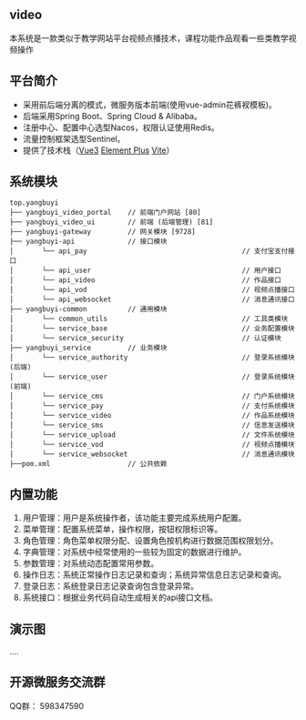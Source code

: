 ## video
本系统是一款类似于教学网站平台视频点播技术，课程功能作品观看一些类教学视频操作


## 平台简介

* 采用前后端分离的模式，微服务版本前端(使用vue-admin花裤衩模板)。
* 后端采用Spring Boot、Spring Cloud & Alibaba。
* 注册中心、配置中心选型Nacos，权限认证使用Redis。
* 流量控制框架选型Sentinel。
* 提供了技术栈（[Vue3](https://v3.cn.vuejs.org) [Element Plus](https://element-plus.org/zh-CN) [Vite](https://cn.vitejs.dev)）



## 系统模块

~~~
top.yangbuyi     
├── yangbuyi_video_portal    // 前端门户网站 [80]
├── yangbuyi_video_ui        // 前端 (后端管理) [81]
├── yangbuyi-gateway         // 网关模块 [9728]
├── yangbuyi-api             // 接口模块
│       └── api_pay                                      // 支付宝支付接口
│       └── api_user                                     // 用户接口
│       └── api_video                                    // 作品接口
│       └── api_vod                                      // 视频点播接口
│       └── api_websocket                                // 消息通讯接口
├── yangbuyi-common          // 通用模块
│       └── common_utils                                 // 工具类模块
│       └── service_base                                 // 业务配置模块
│       └── service_security                             // 认证模块
├── yangbuyi_service         // 业务模块
│       └── service_authority                            // 登录系统模块(后端)
│       └── service_user                                 // 登录系统模块(前端)
│       └── service_cms                                  // 门户系统模块
│       └── service_pay                                  // 支付系统模块
│       └── service_video                                // 作品系统模块
│       └── service_sms                                  // 信息发送模块
│       └── service_upload                               // 文件系统模块
│       └── service_vod                                  // 视频点播模块
│       └── service_websocket                            // 消息通讯模块
├──pom.xml                   // 公共依赖
~~~


## 内置功能

1.  用户管理：用户是系统操作者，该功能主要完成系统用户配置。
2.  菜单管理：配置系统菜单，操作权限，按钮权限标识等。
3.  角色管理：角色菜单权限分配、设置角色按机构进行数据范围权限划分。
4.  字典管理：对系统中经常使用的一些较为固定的数据进行维护。
5.  参数管理：对系统动态配置常用参数。
6.  操作日志：系统正常操作日志记录和查询；系统异常信息日志记录和查询。
7.  登录日志：系统登录日志记录查询包含登录异常。
8.  系统接口：根据业务代码自动生成相关的api接口文档。

## 演示图
....

## 开源微服务交流群

QQ群： 598347590
